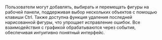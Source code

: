 Пользователи могут добавлять, выбирать и перемещать фигуры на рабочей панели, поддерживая выбор нескольких объектов с помощью клавиши Ctrl. Также доступна функция удаления последней нарисованной фигуры, что упрощает исправление ошибок. Все взаимодействия с графикой обрабатываются через события, обеспечивая интуитивно понятный интерфейс.
